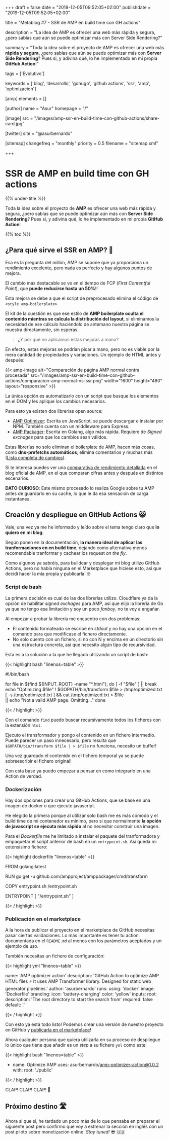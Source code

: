+++
draft = false
date = "2019-12-05T09:52:05+02:00"
publishdate = "2019-12-05T09:52:05+02:00"

title = "Metablog #7 - SSR de AMP en build time con GH actions"

description = "La idea de AMP es ofrecer una web más rápida y segura, ¿pero sabías que aún se puede optimizar más con Server Side Rendering?"

summary = "Toda la idea sobre el proyecto de AMP es ofrecer una web más **rápida y segura**, ¿pero sabías que aún se puede optimizar más con **Server Side Rendering**? Pues si, y adivina qué, lo he implementado en mi propia **GitHub Action**!"

tags = ['Evolutivo']

keywords = ['blog', 'desarrollo', 'gohugo', 'github actions', 'ssr', 'amp', 'optimizacion']

[amp]
    elements = []

[author]
    name = "Asur"
    homepage = "/"

[image]
    src = "/images/amp-ssr-en-build-time-con-github-actions/share-card.jpg"

[twitter]
    site = "@asurbernardo"

[sitemap]
  changefreq = "monthly"
  priority = 0.5
  filename = "sitemap.xml"

+++

# SSR de AMP en build time con GH actions

{{% under-title %}}

Toda la idea sobre el proyecto de **AMP** es ofrecer una web más rápida y segura, ¿pero sabías que se puede optimizar aún más con **Server Side Rendering**? Pues si, y adivina qué, lo he implementado en mi propia **GitHub Action**!

{{% toc %}}

## ¿Para qué sirve el SSR en AMP? 🤔

Esa es la pregunta del millón, AMP se supone que ya proporciona un rendimiento excelente, pero nada es perfecto y hay algunos puntos de mejora.

El cambio más destacable se ve en el tiempo de FCP (*First Contentful Paint*), que **puede reducirse hasta un 50%**!!

Esta mejora se debe a que el script de preprocesado elimina el código de `<style amp-boilerplate>`.

El kit de la cuestión es que ese estilo de **AMP boilerplate oculta el contenido mientras se calcula la distribución del layout**, si eliminamos la necesidad de ese cálculo haciéndolo de antemano nuestra página se muestra directamente, sin esperas.

> ¿Y por qué no aplicamos estas mejoras a mano?

En efecto, estas mejoras se podrían picar a mano, pero no es viable por la mera cantidad de propiedades y variaciones. Un ejemplo de HTML antes y después:

{{< amp-image
    alt="Comparación de página AMP normal contra procesada"
    src="/images/amp-ssr-en-build-time-con-github-actions/comparacion-amp-normal-vs-ssr.png"
    width="1600"
    height="480"
    layout="responsive" >}}

La única opción es automatizarlo con un script que busque los elementos en el DOM y les aplique los cambios necesarios.

Para esto ya existen dos librerías open source:

 - [AMP Optimizer](https://www.npmjs.com/package/amp-toolbox-optimizer): Escrita en JavaScript, se puede descargar e instalar por NPM. También cuenta con un middleware para Express.
 - [AMP Packager](https://github.com/ampproject/amppackager/tree/releases/transformer/): Escrita en Golang, algo más rápida. Requiere de *Signed exchages* para que los cambios sean válidos.

Estas librerías no solo eliminan el boilerplate de AMP, hacen más cosas, como **dns-prefetchs automáticos**, elimina comentarios y muchas más ([Lista completa de cambios](https://github.com/ampproject/amphtml/blob/master/spec/amp-cache-modifications.md)).

Si te interesa puedes ver una [comparativa de rendimiento detallada](https://blog.amp.dev/2018/10/08/how-to-make-amp-even-faster/) en el blog oficial de AMP, en el que comparan cifras antes y después en distintos escenarios.

**DATO CURIOSO**: Este mismo procesado lo realiza Google sobre tu AMP antes de guardarlo en su cache, lo que le da esa sensación de carga instantanea.

## Creación y despliegue en GitHub Actions 😺

Vale, una vez ya me he informado y leído sobre el tema tengo claro que **lo quiero en mi blog**.

Según ponen en la documentación, **la manera ideal de aplicar las tranformaciones en en build time**, dejando como alternativa menos recomendable tranformar y cachear los request *on the fly*.

Como algunos ya sabréis, para buildear y desplegar mi blog utilizo GitHub Actions, pero no había ninguna en el Marketplace que hiciese esto, así que decidí hacer la mía propia y publicarla! 🤓

### Script de bash

La primera decisión es cual de las dos librerías utilizo. Cloudflare ya da la opción de habilitar *signed exchages* para AMP, así que elijo la librería de Go ya que no tengo esa limitación y soy un poco *fanboy*, no te voy a engañar.

Al empezar a probar la librería me encuentro con dos problemas:

 - El contenido formateado se escribe en *stdout* y no hay una opción en el comando para que modificase el fichero directamente.
 - No solo cuento con un fichero, si no con N y encima en un directorio sin una estructura concreta, así que necesito algún tipo de recursividad.

Esta es a la solución a la que he llegado utilizando un script de bash:

{{< highlight bash "linenos=table" >}}

#!/bin/bash

for file in $(find ${INPUT_ROOT} -name "*.html"); do
    [ -f "$file" ] || break
    echo "Optimizing $file" 
    ! $GOPATH/bin/transform $file > /tmp/optimized.txt
    [ -s /tmp/optimized.txt ] && cat /tmp/optimized.txt > $file \
      || echo "Not a valid AMP page. Omitting..."
done

{{< / highlight >}}

Con el comando `find` puedo buscar recursivamente todos los ficheros con la extensión `html`.

Ejecuto el transformador y pongo el contenido en un fichero intermedio. Puede parecer un paso innecesario, pero resulta que `$GOPATH/bin/transform $file | > $file` no funciona, necesito un buffer!

Una vez guardado el contenido en el fichero temporal ya se puede sobreescribir el fichero original!

Con esta base ya puedo empezar a pensar en como integrarlo en una Action de verdad.

### Dockerización

Hay dos opciones para crear una GitHub Actions, que se base en una imagen de docker o que ejecute javascript.

He elegido la primera porque al utilizar solo bash me es más cómodo y el build time de mi contenedor es mínimo, pero si que normalmente **la opción de javascript se ejecuta más rápido**  al no necesitar construir una imagen.

Para el *Dockerfile* me he limitado a instalar el paquete del tranformadora y empaquetar el script anterior de bash en un `entrypoint.sh`. Así queda mi extensísimo fichero:

{{< highlight dockerfile "linenos=table" >}}

FROM golang:latest

RUN go get -u github.com/ampproject/amppackager/cmd/transform

COPY entrypoint.sh /entrypoint.sh

ENTRYPOINT [ "/entrypoint.sh" ]

{{< / highlight >}}

### Publicación en el marketplace

A la hora de publicar el proyecto en el marketplace de GitHub necesitas pasar ciertas validaciones. Lo más importante es tener tu action documentada en el `README.md` al menos con los parámetros aceptados y un ejemplo de uso.

También necesitas un fichero de configuración:

{{< highlight yml "linenos=table" >}}

name: 'AMP optimizer action'
description: 'GitHub Action to optimize AMP HTML files :zap: 
  It uses AMP Transformer library. Designed for static web generator pipelines.'
author: 'asurbernardo'
runs:
  using: 'docker'
  image: 'Dockerfile'
branding:
  icon: 'battery-charging'
  color: 'yellow'
inputs:
  root:
    description: 'The root directory to start the search from'
    required: false
    default: '.'

{{< / highlight >}}

Con esto ya está todo listo! Podemos crear una versión de nuestro proyecto en GitHub y [publicarla en el marketplace](https://github.com/marketplace/actions/amp-optimizer-action)!

Ahora cualquier persona que quiera utilizarla en su proceso de despliegue lo único que tiene que añadir es un *step* a su fichero `yml` como este:

{{< highlight bash "linenos=table" >}}

- name: Optimize AMP
  uses: asurbernardo/amp-optimizer-action@1.0.2
  with:
    root: './public'

{{< / highlight >}}

CLAP! CLAP! CLAP! 👏

## Próximo destino 🛣️

Ahora si que si, he tardado un poco más de lo que pensaba en preparar el siguiente post pero confirmo que voy a estrenar la sección en inglés con un post piloto sobre monetización online. *Stay tuned!* 😎 🇬🇧